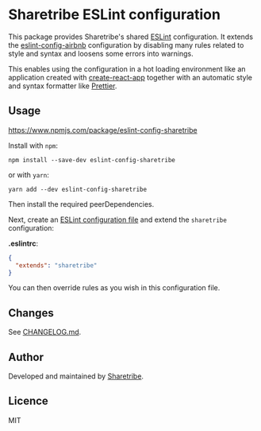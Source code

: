 # Sharetribe ESLint configuration

This package provides Sharetribe's shared [ESLint](http://eslint.org/) configuration. It extends the [eslint-config-airbnb](https://github.com/airbnb/javascript/tree/master/packages/eslint-config-airbnb) configuration by disabling many rules related to style and syntax and loosens some errors into warnings.

This enables using the configuration in a hot loading environment like an application created with [create-react-app](https://github.com/facebookincubator/create-react-app/) together with an automatic style and syntax formatter like [Prettier](https://github.com/jlongster/prettier).

## Usage

https://www.npmjs.com/package/eslint-config-sharetribe

Install with `npm`:

    npm install --save-dev eslint-config-sharetribe

or with `yarn`:

    yarn add --dev eslint-config-sharetribe

Then install the required peerDependencies.

Next, create an [ESLint configuration file](http://eslint.org/docs/user-guide/configuring#configuration-file-formats) and extend the `sharetribe` configuration:

**.eslintrc**:

```json
{
  "extends": "sharetribe"
}
```

You can then override rules as you wish in this configuration file.

## Changes

See [CHANGELOG.md](CHANGELOG.md).

## Author

Developed and maintained by [Sharetribe](https://www.sharetribe.com/).

## Licence

MIT
